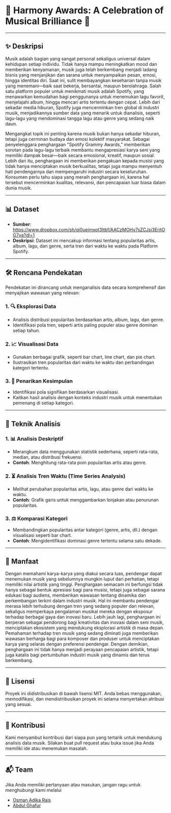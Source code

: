 # 🎵 **Harmony Awards: A Celebration of Musical Brilliance** 🎵

---

## ✨ **Deskripsi**

Musik adalah bagian yang sangat personal sekaligus universal dalam kehidupan setiap individu. Tidak hanya mampu meningkatkan mood dan memberikan kenyamanan, musik juga telah berkembang menjadi ladang bisnis yang menjanjikan dan sarana untuk menyampaikan pesan, emosi, hingga identitas diri. Saat ini, sulit membayangkan keseharian tanpa musik yang menemani—baik saat bekerja, bersantai, maupun berolahraga. Salah satu platform populer untuk menikmati musik adalah Spotify, yang menawarkan kemudahan bagi penggunanya untuk menemukan lagu favorit, menjelajahi album, hingga mencari artis tertentu dengan cepat. Lebih dari sekadar media hiburan, Spotify juga mencerminkan tren global di industri musik, menjadikannya sumber data yang menarik untuk dianalisis, seperti lagu-lagu yang mendominasi tangga lagu atau genre yang sedang naik daun. 

Mengangkat topik ini penting karena musik bukan hanya sekadar hiburan, tetapi juga cerminan budaya dan emosi kolektif masyarakat. Sebagai penyelenggara penghargaan "Spotify Grammy Awards," memberikan sorotan pada lagu-lagu terbaik membantu mengapresiasi karya seni yang memiliki dampak besar—baik secara emosional, kreatif, maupun sosial. Lebih dari itu, penghargaan ini memberikan pengakuan kepada musisi yang tidak hanya menciptakan musik berkualitas, tetapi juga mampu menyentuh hati pendengarnya dan mempengaruhi industri secara keseluruhan. Konsumen perlu tahu siapa yang meraih penghargaan ini, karena hal tersebut mencerminkan kualitas, relevansi, dan pencapaian luar biasa dalam dunia musik.

---

## 📊 **Dataset**

- **Sumber**: https://www.dropbox.com/sh/qj0ueimxot3ltbf/AACzMOHv7sZCJsj3ErjtOG7ya?dl=1
- **Deskripsi**: Dataset ini mencakup informasi tentang popularitas artis, album, lagu, dan genre, serta tren dari waktu ke waktu pada Platform Spotify.

---

## 🛠️ **Rencana Pendekatan**

Pendekatan ini dirancang untuk menganalisis data secara komprehensif dan menyajikan wawasan yang relevan:

### 1. 🔍 **Eksplorasi Data**
- Analisis distribusi popularitas berdasarkan artis, album, lagu, dan genre.
- Identifikasi pola tren, seperti artis paling populer atau genre dominan setiap tahun.

### 2. 📈 **Visualisasi Data**
- Gunakan berbagai grafik, seperti bar chart, line chart, dan pie chart.
- Ilustrasikan tren popularitas dari waktu ke waktu dan perbandingan kategori tertentu.

### 3. 🧩 **Penarikan Kesimpulan**
- Identifikasi pola signifikan berdasarkan visualisasi.
- Kaitkan hasil analisis dengan konteks industri musik untuk menentukan pemenang di setiap kategori.

---

## 🧪 **Teknik Analisis**

### 1. 📊 **Analisis Deskriptif**
- Merangkum data menggunakan statistik sederhana, seperti rata-rata, median, atau distribusi frekuensi.
- **Contoh**: Menghitung rata-rata poin popularitas artis atau genre.

### 2. ⏳ **Analisis Tren Waktu (Time Series Analysis)**
- Melihat perubahan popularitas artis, lagu, atau genre dari waktu ke waktu.
- **Contoh**: Grafik garis untuk menggambarkan lonjakan atau penurunan popularitas.

### 3. ⚖️ **Komparasi Kategori**
- Membandingkan popularitas antar kategori (genre, artis, dll.) dengan visualisasi seperti bar chart.
- **Contoh**: Mengidentifikasi dominasi genre tertentu selama satu dekade.

---

## 🌟 **Manfaat**

Dengan memahami karya-karya yang diakui secara luas, pendengar dapat menemukan musik yang sebelumnya mungkin luput dari perhatian, tetapi memiliki nilai artistik yang tinggi. Penghargaan semacam ini berfungsi tidak hanya sebagai bentuk apresiasi bagi para musisi, tetapi juga sebagai sarana edukasi bagi audiens, memberikan wawasan tentang dinamika dan perkembangan terkini dalam industri musik. Hal ini membantu pendengar merasa lebih terhubung dengan tren yang sedang populer dan relevan, sekaligus memperkaya pengalaman musikal mereka dengan eksposur terhadap berbagai gaya dan inovasi baru. Lebih jauh lagi, penghargaan ini berperan sebagai pendorong bagi kreativitas dan inovasi dalam seni musik, menciptakan ekosistem yang mendukung eksplorasi artistik di masa depan. Pemahaman terhadap tren musik yang sedang diminati juga memberikan wawasan berharga bagi para komposer dan produser untuk menciptakan karya yang selaras dengan preferensi pendengar. Dengan demikian, penghargaan ini tidak hanya menjadi perayaan pencapaian artistik, tetapi juga katalis bagi pertumbuhan industri musik yang dinamis dan terus berkembang.

---

## 📜 **Lisensi**

Proyek ini didistribusikan di bawah lisensi MIT. Anda bebas menggunakan, memodifikasi, dan mendistribusikan proyek ini selama menyertakan atribusi yang sesuai.

---

## 🤝 **Kontribusi**

Kami menyambut kontribusi dari siapa pun yang tertarik untuk mendukung analisis data musik. Silakan buat pull request atau buka issue jika Anda memiliki ide atau menemukan masalah.

---

## 📬 **Team**

Jika Anda memiliki pertanyaan atau masukan, jangan ragu untuk menghubungi kami melalui 
- [Osman Adika Rais](https://github.com/OsmanAdieka)
- [Abdul Ghafur](https://github.com/AGhafurr)


